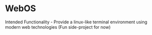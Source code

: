 # WebOS
Intended Functionality - Provide a linux-like terminal environment using modern web technologies (Fun side-project for now)
